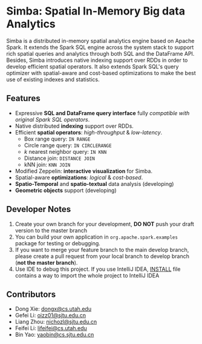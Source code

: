 Simba: Spatial In-Memory Big data Analytics
===========================================
Simba is a distributed in-memory spatial analytics engine based on Apache Spark. It extends the Spark SQL engine across the system stack to support rich spatial queries and analytics through both SQL and the DataFrame API. Besides, Simba introduces native indexing support over RDDs in order to develop efficient spatial operators. It also extends Spark SQL's query optimizer with spatial-aware and cost-based optimizations to make the best use of existing indexes and statistics.

Features
--------------
+ Expressive **SQL and DataFrame query interface** fully *compatible with original Spark SQL operators*.
+ Native distributed **indexing** support over RDDs.
+ Efficient **spatial operators**: *high-throughput* & *low-latency*.
    - Box range query: `IN RANGE`
    - Circle range query: `IN CIRCLERANGE`
    - *k* nearest neighbor query: `IN KNN`
    - Distance join: `DISTANCE JOIN`
    - kNN join: `KNN JOIN`
+ Modified Zeppelin: **interactive visualization** for Simba.
+ Spatial-aware **optimizations**: *logical* & *cost-based*.
+ **Spatio-Temporal** and **spatio-textual** data analysis (developing)
+ **Geometric objects** support (developing)

Developer Notes
---------------
1. Create your own branch for your development, **DO NOT** push your draft version to the master branch
2. You can build your own application in `org.apache.spark.examples` package for testing or debugging.
3. If you want to merge your feature branch to the main develop branch, please create a pull request from your local branch to develop branch (**not the master branch**).
4. Use IDE to debug this project. If you use IntelliJ IDEA, [INSTALL](./INSTALL.md) file contains a way to import the whole project to IntelliJ IDEA

Contributors
------------
- Dong Xie: dongx@cs.utah.edu
- Gefei Li: oizz01@sjtu.edu.cn
- Liang Zhou: nichozl@sjtu.edu.cn
- Feifei Li: lifeifei@cs.utah.edu
- Bin Yao: yaobin@cs.sjtu.edu.cn
